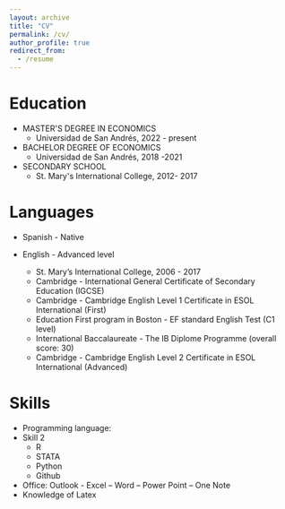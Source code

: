 ```yaml
---
layout: archive
title: "CV"
permalink: /cv/
author_profile: true
redirect_from:
  - /resume
---
```

Education
======

* MASTER'S DEGREE IN ECONOMICS 
    * Universidad de San Andrés, 2022 - present
* BACHELOR DEGREE OF ECONOMICS 
    * Universidad de San Andrés, 2018 -2021
* SECONDARY SCHOOL
    * St. Mary's International College, 2012- 2017


Languages
======
* Spanish - Native

* English - Advanced level
  * St. Mary’s International College, 2006 - 2017
  * Cambridge - International General Certificate of Secondary Education
(IGCSE)
  * Cambridge - Cambridge English Level 1 Certificate in ESOL International
(First)
  * Education First program in Boston - EF standard English Test (C1 level) 
  * International Baccalaureate - The IB Diplome Programme (overall score: 30)
  * Cambridge - Cambridge English Level 2 Certificate in ESOL International
(Advanced)

  
Skills
======
* Programming language:
* Skill 2
  * R
  * STATA
  * Python
  * Github
* Office: Outlook - Excel – Word – Power Point – One Note
* Knowledge of Latex
